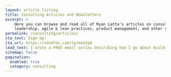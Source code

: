 ```yaml
---
layout: article_listing
title: Consulting Articles and Newsletters
excerpt: >
    Here you can browse and read all of Ryan Latta's articles on consulting dating back to 2015. There are articles on
    leadership, agile & lean practices, product management, and other stories as well.
permalink: /consulting/articles/
cta_text: Sign Up!
cta_url: https://sendfox.com/lp/mno2g0
lead_text: I wrote a FREE email series describing how I go about building software teams that have up to 10x performance!
sitemap: false
pagination:
  enabled: true
  category: consulting
---
```

